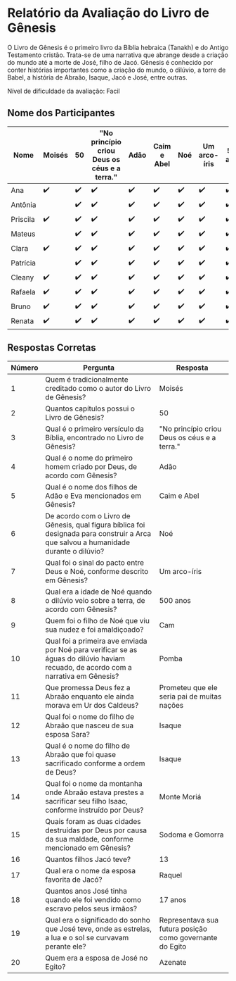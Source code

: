 # Relatório da Avaliação do Livro de Gênesis

O Livro de Gênesis é o primeiro livro da Bíblia hebraica (Tanakh) e do Antigo Testamento cristão. Trata-se de uma narrativa que abrange desde a criação do mundo até a morte de José, filho de Jacó. Gênesis é conhecido por conter histórias importantes como a criação do mundo, o dilúvio, a torre de Babel, a história de Abraão, Isaque, Jacó e José, entre outras.

Nível de dificuldade da avaliação: Facil

## Nome dos Participantes

| Nome   | Moisés | 50   | "No princípio criou Deus os céus e a terra." | Adão | Caim e Abel | Noé | Um arco-íris | 500 anos | Cam | Pomba | Prometeu que ele seria pai de muitas nações | Isaque | Isaque | Monte Moriá | Sodoma e Gomorra | 13  | Raquel | 17 anos | Representava sua futura posição como governante do Egito | Azenate |
|--------|--------|------|---------------------------------------------|------|-------------|-----|--------------|-----------|-----|-------|----------------------------------------------|--------|--------|-------------|------------------|-----|--------|---------|----------------------------------------------------------|----------|
| Ana    | ✔️     | ✔️   | ✔️                                           | ✔️    | ✔️          | ✔️   | ✔️            | ✔️         | ✔️   | ✔️     | ✔️                                            | ✔️      | ✔️      | ✔️          | ✔️                | ✔️   | ✔️     | ✔️       | ✔️                                                      | ✔️        |
| Antônia|        | ✔️   | ✔️                                           | ✔️    | ✔️          | ✔️   | ✔️            | ✔️         | ✔️   | ✔️     | ✔️                                            | ✔️      | ✔️      | ✔️          | ✔️                | ✔️   | ✔️     | ✔️       | ✔️                                                      | ✔️        |
| Priscila| ✔️     | ✔️   | ✔️                                           | ✔️    | ✔️          | ✔️   | ✔️            | ✔️         | ✔️   | ✔️     | ✔️                                            | ✔️      | ✔️      | ✔️          | ✔️                | ✔️   | ✔️     | ✔️       | ✔️                                                      | ✔️        |
| Mateus |        | ✔️   | ✔️                                           | ✔️    | ✔️          | ✔️   | ✔️            | ✔️         |       | ✔️     | ✔️                                            |        | ✔️      |             | ✔️                | ✔️   | ✔️     | ✔️       | ✔️                                                      |          |
| Clara  | ✔️     | ✔️   | ✔️                                           | ✔️    | ✔️          | ✔️   | ✔️            | ✔️         | ✔️   | ✔️     | ✔️                                            | ✔️      | ✔️      | ✔️          | ✔️                | ✔️   | ✔️     | ✔️       | ✔️                                                      |          |
| Patrícia|       | ✔️   | ✔️                                           | ✔️    | ✔️          | ✔️   | ✔️            | ✔️         |       | ✔️     | ✔️                                            | ✔️      |        | ✔️          | ✔️                | ✔️   | ✔️     | ✔️       | ✔️                                                      | ✔️        |
| Cleany | ✔️     | ✔️   | ✔️                                           | ✔️    | ✔️          | ✔️   | ✔️            | ✔️         | ✔️   | ✔️     | ✔️                                            | ✔️      | ✔️      | ✔️          | ✔️                | ✔️   | ✔️     | ✔️       | ✔️                                                      | ✔️        |
| Rafaela| ✔️     | ✔️   | ✔️                                           | ✔️    | ✔️          | ✔️   | ✔️            | ✔️         |       | ✔️     | ✔️                                            | ✔️      | ✔️      |             | ✔️                | ✔️   | ✔️     | ✔️       | ✔️                                                      | ✔️        |
| Bruno  | ✔️     | ✔️   | ✔️                                           | ✔️    | ✔️          | ✔️   | ✔️            | ✔️         | ✔️   | ✔️     | ✔️                                            | ✔️      | ✔️      | ✔️          | ✔️                | ✔️   | ✔️     | ✔️       | ✔️                                                      | ✔️        |
| Renata | ✔️     | ✔️   | ✔️                                           | ✔️    | ✔️          | ✔️   | ✔️            | ✔️         | ✔️   | ✔️     | ✔️                                            | ✔️      | ✔️      | ✔️          | ✔️                | ✔️   | ✔️     | ✔️       | ✔️                                                      | ✔️        |

## Respostas Corretas

| Número | Pergunta                                                                                                    | Resposta                                                |
|--------|------------------------------------------------------------------------------------------------------------|---------------------------------------------------------|
| 1      | Quem é tradicionalmente creditado como o autor do Livro de Gênesis?                                        | Moisés                                                  |
| 2      | Quantos capítulos possui o Livro de Gênesis?                                                                | 50                                                      |
| 3      | Qual é o primeiro versículo da Bíblia, encontrado no Livro de Gênesis?                                      | "No princípio criou Deus os céus e a terra."           |
| 4      | Qual é o nome do primeiro homem criado por Deus, de acordo com Gênesis?                                     | Adão                                                    |
| 5      | Qual é o nome dos filhos de Adão e Eva mencionados em Gênesis?                                              | Caim e Abel                                             |
| 6      | De acordo com o Livro de Gênesis, qual figura bíblica foi designada para construir a Arca que salvou a humanidade durante o dilúvio? | Noé |
| 7      | Qual foi o sinal do pacto entre Deus e Noé, conforme descrito em Gênesis?                                   | Um arco-íris                                            |
| 8      | Qual era a idade de Noé quando o dilúvio veio sobre a terra, de acordo com Gênesis?                         | 500 anos                                                |
| 9      | Quem foi o filho de Noé que viu sua nudez e foi amaldiçoado?                                                 | Cam                                                     |
| 10     | Qual foi a primeira ave enviada por Noé para verificar se as águas do dilúvio haviam recuado, de acordo com a narrativa em Gênesis? | Pomba |
| 11     | Que promessa Deus fez a Abraão enquanto ele ainda morava em Ur dos Caldeus?                                 | Prometeu que ele seria pai de muitas nações            |
| 12     | Qual foi o nome do filho de Abraão que nasceu de sua esposa Sara?                                            | Isaque                                                  |
| 13     | Qual é o nome do filho de Abraão que foi quase sacrificado conforme a ordem de Deus?                        | Isaque                                                  |
| 14     | Qual foi o nome da montanha onde Abraão estava prestes a sacrificar seu filho Isaac, conforme instruído por Deus? | Monte Moriá                                        |
| 15     | Quais foram as duas cidades destruídas por Deus por causa da sua maldade, conforme mencionado em Gênesis?   | Sodoma e Gomorra                                        |
| 16     | Quantos filhos Jacó teve?                                                                                   | 13                                                      |
| 17     | Qual era o nome da esposa favorita de Jacó?                                                                 | Raquel                                                  |
| 18     | Quantos anos José tinha quando ele foi vendido como escravo pelos seus irmãos?                              | 17 anos                                                 |
| 19     | Qual era o significado do sonho que José teve, onde as estrelas, a lua e o sol se curvavam perante ele?     | Representava sua futura posição como governante do Egito |
| 20     | Quem era a esposa de José no Egito?                                                                         | Azenate                                                 |
